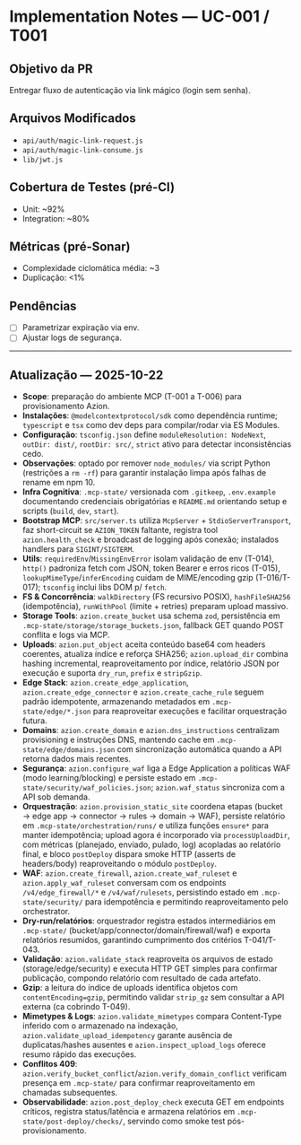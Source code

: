 # Implementation Notes — UC-001 / T001

## Objetivo da PR
Entregar fluxo de autenticação via link mágico (login sem senha).

## Arquivos Modificados
- `api/auth/magic-link-request.js`
- `api/auth/magic-link-consume.js`
- `lib/jwt.js`

## Cobertura de Testes (pré-CI)
- Unit: ~92%
- Integration: ~80%

## Métricas (pré-Sonar)
- Complexidade ciclomática média: ~3
- Duplicação: <1%

## Pendências
- [ ] Parametrizar expiração via env.
- [ ] Ajustar logs de segurança.

---

## Atualização — 2025-10-22
- **Scope**: preparação do ambiente MCP (T-001 a T-006) para provisionamento Azion.
- **Instalações**: `@modelcontextprotocol/sdk` como dependência runtime; `typescript` e `tsx` como dev deps para compilar/rodar via ES Modules.
- **Configuração**: `tsconfig.json` define `moduleResolution: NodeNext`, `outDir: dist/`, `rootDir: src/`, `strict` ativo para detectar inconsistências cedo.
- **Observações**: optado por remover `node_modules/` via script Python (restrições a `rm -rf`) para garantir instalação limpa após falhas de rename em npm 10.
- **Infra Cognitiva**: `.mcp-state/` versionada com `.gitkeep`, `.env.example` documentando credenciais obrigatórias e `README.md` orientando setup e scripts (`build`, `dev`, `start`).
- **Bootstrap MCP**: `src/server.ts` utiliza `McpServer` + `StdioServerTransport`, faz short-circuit se `AZION_TOKEN` faltante, registra tool `azion.health_check` e broadcast de logging após conexão; instalados handlers para `SIGINT/SIGTERM`.
- **Utils**: `requiredEnv`/`MissingEnvError` isolam validação de env (T-014), `http()` padroniza fetch com JSON, token Bearer e erros ricos (T-015), `lookupMimeType`/`inferEncoding` cuidam de MIME/encoding gzip (T-016/T-017); `tsconfig` inclui libs DOM p/ `fetch`.
- **FS & Concorrência**: `walkDirectory` (FS recursivo POSIX), `hashFileSHA256` (idempotência), `runWithPool` (limite + retries) preparam upload massivo.
- **Storage Tools**: `azion.create_bucket` usa schema `zod`, persistência em `.mcp-state/storage/storage_buckets.json`, fallback GET quando POST conflita e logs via MCP.
- **Uploads**: `azion.put_object` aceita conteúdo base64 com headers coerentes, atualiza índice e reforça SHA256; `azion.upload_dir` combina hashing incremental, reaproveitamento por índice, relatório JSON por execução e suporta `dry_run`, `prefix` e `stripGzip`.
- **Edge Stack**: `azion.create_edge_application`, `azion.create_edge_connector` e `azion.create_cache_rule` seguem padrão idempotente, armazenando metadados em `.mcp-state/edge/*.json` para reaproveitar execuções e facilitar orquestração futura.
- **Domains**: `azion.create_domain` e `azion.dns_instructions` centralizam provisioning e instruções DNS, mantendo cache em `.mcp-state/edge/domains.json` com sincronização automática quando a API retorna dados mais recentes.
- **Segurança**: `azion.configure_waf` liga a Edge Application a políticas WAF (modo learning/blocking) e persiste estado em `.mcp-state/security/waf_policies.json`; `azion.waf_status` sincroniza com a API sob demanda.
- **Orquestração**: `azion.provision_static_site` coordena etapas (bucket → edge app → connector → rules → domain → WAF), persiste relatório em `.mcp-state/orchestration/runs/` e utiliza funções `ensure*` para manter idempotência; upload agora é incorporado via `processUploadDir`, com métricas (planejado, enviado, pulado, log) acopladas ao relatório final, e bloco `postDeploy` dispara smoke HTTP (asserts de headers/body) reaproveitando o módulo `postDeploy`.
- **WAF**: `azion.create_firewall`, `azion.create_waf_ruleset` e `azion.apply_waf_ruleset` conversam com os endpoints `/v4/edge_firewall/*` e `/v4/waf/rulesets`, persistindo estado em `.mcp-state/security/` para idempotência e permitindo reaproveitamento pelo orchestrator.
- **Dry-run/relatórios**: orquestrador registra estados intermediários em `.mcp-state/` (bucket/app/connector/domain/firewall/waf) e exporta relatórios resumidos, garantindo cumprimento dos critérios T-041/T-043.
- **Validação**: `azion.validate_stack` reaproveita os arquivos de estado (storage/edge/security) e executa HTTP GET simples para confirmar publicação, compondo relatório com resultado de cada artefato.
- **Gzip**: a leitura do índice de uploads identifica objetos com `contentEncoding=gzip`, permitindo validar `strip_gz` sem consultar a API externa (ca cobrindo T-049).
- **Mimetypes & Logs**: `azion.validate_mimetypes` compara Content-Type inferido com o armazenado na indexação, `azion.validate_upload_idempotency` garante ausência de duplicatas/hashes ausentes e `azion.inspect_upload_logs` oferece resumo rápido das execuções.
- **Conflitos 409**: `azion.verify_bucket_conflict`/`azion.verify_domain_conflict` verificam presença em `.mcp-state/` para confirmar reaproveitamento em chamadas subsequentes.
- **Observabilidade**: `azion.post_deploy_check` executa GET em endpoints críticos, registra status/latência e armazena relatórios em `.mcp-state/post-deploy/checks/`, servindo como smoke test pós-provisionamento.
